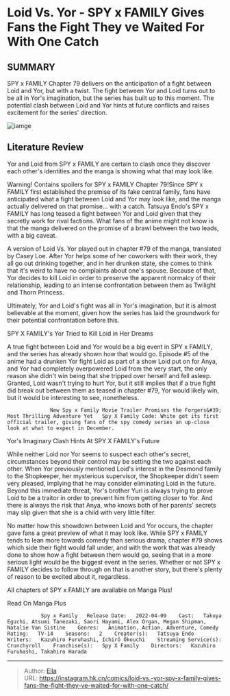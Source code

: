 # Loid Vs. Yor - SPY x FAMILY Gives Fans the Fight They ve Waited For With One Catch


## SUMMARY 



  SPY x FAMILY Chapter 79 delivers on the anticipation of a fight between Loid and Yor, but with a twist.   The fight between Yor and Loid turns out to be all in Yor&#39;s imagination, but the series has built up to this moment.   The potential clash between Loid and Yor hints at future conflicts and raises excitement for the series&#39; direction.  

![iamge](https://static1.srcdn.com/wordpress/wp-content/uploads/2023/05/loid-and-yor-look-serious-in-spy-x-family.jpg)

## Literature Review

Yor and Loid from SPY x FAMILY are certain to clash once they discover each other&#39;s identities and the manga is showing what that may look like.




Warning! Contains spoilers for SPY x FAMILY Chapter 79!Since SPY x FAMILY first established the premise of its fake central family, fans have anticipated what a fight between Loid and Yor may look like, and the manga actually delivered on that promise... with a catch. Tatsuya Endo&#39;s SPY x FAMILY has long teased a fight between Yor and Loid given that they secretly work for rival factions. What fans of the anime might not know is that the manga delivered on the promise of a brawl between the two leads, with a big caveat.




A version of Loid Vs. Yor played out in chapter #79 of the manga, translated by Casey Loe. After Yor helps some of her coworkers with their work, they all go out drinking together, and in her drunken state, she comes to think that it&#39;s weird to have no complaints about one&#39;s spouse. Because of that, Yor decides to kill Loid in order to preserve the apparent normalcy of their relationship, leading to an intense confrontation between them as Twilight and Thorn Princess.

          

Ultimately, Yor and Loid&#39;s fight was all in Yor&#39;s imagination, but it is almost believable at the moment, given how the series has laid the groundwork for their potential confrontation before this.


 SPY X FAMILY&#39;s Yor Tried to Kill Loid in Her Dreams 
          




A true fight between Loid and Yor would be a big event in SPY x FAMILY, and the series has already shown how that would go. Episode #5 of the anime had a drunken Yor fight Loid as part of a show Loid put on for Anya, and Yor had completely overpowered Loid from the very start, the only reason she didn&#39;t win being that she tripped over herself and fell asleep. Granted, Loid wasn&#39;t trying to hurt Yor, but it still implies that if a true fight did break out between them as teased in chapter #79, Yor would likely win, but it would be interesting to see, nonetheless.

                  New Spy x Family Movie Trailer Promises the Forgers&#39; Most Thrilling Adventure Yet   Spy X Family Code: White got its first official trailer, giving fans of the spy comedy series an up-close look at what to expect in December.   



 Yor&#39;s Imaginary Clash Hints At SPY X FAMILY&#39;s Future 
          




While neither Loid nor Yor seems to suspect each other&#39;s secret, circumstances beyond their control may be setting the two against each other. When Yor previously mentioned Loid&#39;s interest in the Desmond family to the Shopkeeper, her mysterious supervisor, the Shopkeeper didn&#39;t seem very pleased, implying that he may consider eliminating Loid in the future. Beyond this immediate threat, Yor&#39;s brother Yuri is always trying to prove Loid to be a traitor in order to prevent him from getting closer to Yor. And there is always the risk that Anya, who knows both of her parents&#39; secrets may slip given that she is a child with very little filter.

No matter how this showdown between Loid and Yor occurs, the chapter gave fans a great preview of what it may look like. While SPY x FAMILY tends to lean more towards comedy than serious drama, chapter #79 shows which side their fight would fall under, and with the work that was already done to show how a fight between them would go, seeing that in a more serious light would be the biggest event in the series. Whether or not SPY x FAMILY decides to follow through on that is another story, but there&#39;s plenty of reason to be excited about it, regardless.




All chapters of SPY x FAMILY are available on Manga Plus!

Read On Manga Plus

               Spy x Family   Release Date:   2022-04-09    Cast:   Takuya Eguchi, Atsumi Tanezaki, Saori Hayami, Alex Organ, Megan Shipman, Natalie Van Sistine    Genres:   Animation, Action, Adventure, Comedy    Rating:   TV-14    Seasons:   2    Creator(s):   Tatsuya Endo    Writers:   Kazuhiro Furuhashi, Ichirō Ōkouchi    Streaming Service(s):   Crunchyroll    Franchise(s):   Spy X Family    Directors:   Kazuhiro Furuhashi, Takahiro Harada      

---

> Author: [Ella](https://instagram.hk.cn/)  
> URL: https://instagram.hk.cn/comics/loid-vs.-yor-spy-x-family-gives-fans-the-fight-they-ve-waited-for-with-one-catch/  


